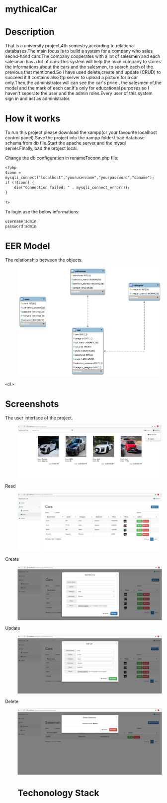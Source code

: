 # mythicalCar
<h1>Description</h1>
<p>That is a university project,4th semestry,according to relational databases.The main focus is to build a system for a company who sales seond-hand cars.The company cooperates with a lot of salesmen and each salesman has a lot of cars.This system will help the main company to stores the informations about the cars and the salesmen, to search each of the previous that mentioned.So i have used delete,create and update (CRUD) to succeed it.It contains also ftp server to upload a picture for a car only.Then,the administrator will can see the car's price , the salesmen of,the model and the mark of each car.It's only for educational purposes so I haven't seperate the user and the admin roles.Every user of this system sign in and act as administrator.

<h1>How it works</h1>
<p>To run this project please download the xampp(or your favourite localhost control panel).Save the project into the xampp folder.Load database schema from db file.Start the apache server and the mysql server.Finally,load the project local.</p>


Change the db configuration in renameToconn.php file: 

```
<?php
$conn = mysqli_connect("localhost","yourusername","yourpassword","dbname");
if (!$conn) {
	die("Connection failed: " . mysqli_connect_error());
}
 
?>

```

To login use the below informations:
```
username:admin
password:admin

```

<h1>EER Model</h1>
 <dl>
  <dt>The relationship between the objects.</dt>
  <dd><p align="center">
  <img src="screenshots/er.png" >
</p><dd>
	</dl>
	
	<dl>
<h1>Screenshots</h1>
  <dt>The user interface of the project.</dt>
  <dd><p align="center">
  <img src="screenshots/1.jpg" >
</p><dd>
	 
  <dt>Read</dt>
  <dd><p align="center">
  <img src="screenshots/2.jpg" >
</p><dd>
	 
  <dt>Create</dt>
  <dd><p align="center">
  <img src="screenshots/3.jpg" >
</p><dd>
	 
  <dt> Update</dt>
  <dd><p align="center">
  <img src="screenshots/4.jpg" >
</p><dd>
	 
  <dt> Delete</dt>
  <dd><p align="center">
  <img src="screenshots/5.jpg" >
</p><dd>
	</dl>

<h1>Techonology Stack</h1>
